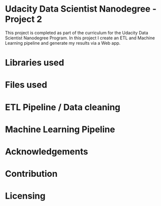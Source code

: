 # Udacity Data Scientist Nanodegree - Project 2

This project is completed as part of the curriculum for the Udacity Data Scientist Nanodegree Program. In this project I create an ETL and Machine Learning pipeline and generate my results via a Web app.

# Libraries used

# Files used

# ETL Pipeline / Data cleaning

# Machine Learning Pipeline

# Acknowledgements

# Contribution

# Licensing





